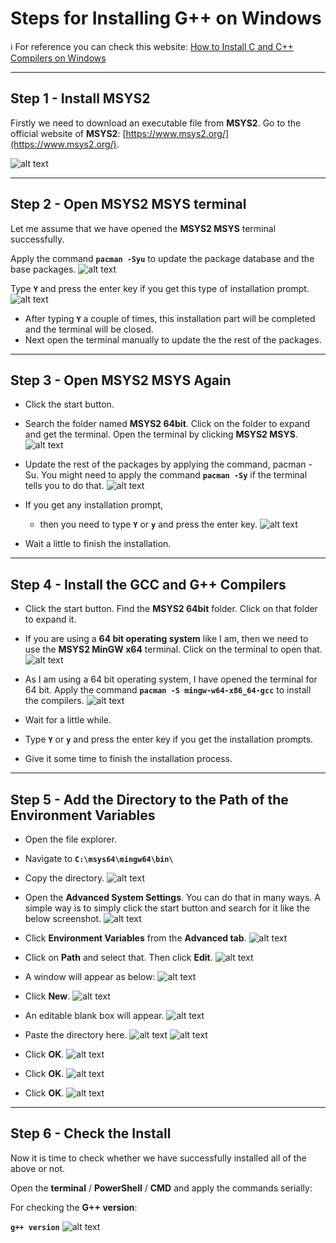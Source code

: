 # Steps for Installing G++ on Windows

ℹ️ For reference you can check this website: [How to Install C and C++ Compilers on Windows](https://www.freecodecamp.org/news/how-to-install-c-and-cpp-compiler-on-windows/)

---

## Step 1 - Install MSYS2

Firstly we need to download an executable file from **MSYS2**. Go to the official website of **MSYS2**: [https://www.msys2.org/](https://www.msys2.org/).

![alt text](image.png)

---

## Step 2 - Open MSYS2 MSYS terminal

Let me assume that we have opened the **MSYS2 MSYS** terminal successfully.

Apply the command **`pacman -Syu`** to update the package database and the base packages.
![alt text](Screenshot--19-.png)

Type **`Y`** and press the enter key if you get this type of installation prompt.
![alt text](Screenshot--20-.png)

- After typing **`Y`** a couple of times, this installation part will be completed and the terminal will be closed.
- Next open the terminal manually to update the the rest of the packages.

---

## Step 3 - Open MSYS2 MSYS Again

- Click the start button.
- Search the folder named **MSYS2 64bit**. Click on the folder to expand and get the terminal. Open the terminal by clicking **MSYS2 MSYS**.
  ![alt text](Screenshot--26--1.png)

- Update the rest of the packages by applying the command, pacman -Su. You might need to apply the command **`pacman -Sy`** if the terminal tells you to do that.
  ![alt text](Screenshot--27-.png)

- If you get any installation prompt,

  - then you need to type **`Y`** or **`y`** and press the enter key.
    ![alt text](Screenshot--28-.png)

- Wait a little to finish the installation.

---

## Step 4 - Install the GCC and G++ Compilers

- Click the start button. Find the **MSYS2 64bit** folder. Click on that folder to expand it.
- If you are using a **64 bit operating system** like I am, then we need to use the **MSYS2 MinGW x64** terminal. Click on the terminal to open that.
  ![alt text](Screenshot--33-.png)

- As I am using a 64 bit operating system, I have opened the terminal for 64 bit. Apply the command **`pacman -S mingw-w64-x86_64-gcc`** to install the compilers.
  ![alt text](Screenshot--35-.png)

- Wait for a little while.
- Type **`Y`** or **`y`** and press the enter key if you get the installation prompts.
- Give it some time to finish the installation process.

---

## Step 5 - Add the Directory to the Path of the Environment Variables

- Open the file explorer.
- Navigate to **`C:\msys64\mingw64\bin\`**
- Copy the directory.
  ![alt text](Screenshot--51-.png)

- Open the **Advanced System Settings**. You can do that in many ways. A simple way is to simply click the start button and search for it like the below screenshot.
  ![alt text](Screenshot--52-.png)

- Click **Environment Variables** from the **Advanced tab**.
  ![alt text](Screenshot--54-.png)

- Click on **Path** and select that. Then click **Edit**.
  ![alt text](Screenshot--57-.png)

- A window will appear as below:
  ![alt text](Screenshot--58-.png)

- Click **New**.
  ![alt text](Screenshot--59-.png)

- An editable blank box will appear.
  ![alt text](Screenshot--60-.png)

- Paste the directory here.
  ![alt text](Screenshot--61-.png)
  ![alt text](Screenshot--62-.png)

- Click **OK**.
  ![alt text](Screenshot--63-.png)
- Click **OK**.
  ![alt text](Screenshot--65-.png)
- Click **OK**.
  ![alt text](Screenshot--66-.png)

---

## Step 6 - Check the Install

Now it is time to check whether we have successfully installed all of the above or not.

Open the **terminal** / **PowerShell** / **CMD** and apply the commands serially:

For checking the **G++ version**:

**`g++ version`**
![alt text](Screenshot--69-.png)
